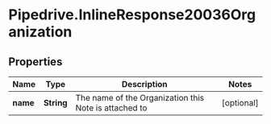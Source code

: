 # Pipedrive.InlineResponse20036Organization

## Properties

Name | Type | Description | Notes
------------ | ------------- | ------------- | -------------
**name** | **String** | The name of the Organization this Note is attached to | [optional] 


